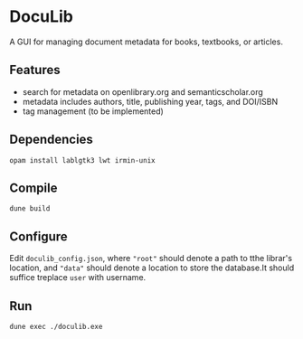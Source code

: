 # DocuLib
A GUI for managing document metadata for books, textbooks, or articles.

## Features
* search for metadata on openlibrary.org and semanticscholar.org
* metadata includes authors, title, publishing year, tags, and DOI/ISBN
* tag management (to be implemented)

## Dependencies
```
opam install lablgtk3 lwt irmin-unix
```

## Compile
```
dune build
```

## Configure
Edit `doculib_config.json`, where `"root"` should denote a path to tthe librar's location, and `"data"` should denote a location to store the  database.It should suffice treplace `user` with username.

## Run
```
dune exec ./doculib.exe
```